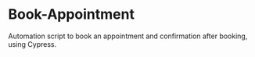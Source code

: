 # Book-Appointment
Automation script to book an appointment and confirmation after booking, using Cypress.
